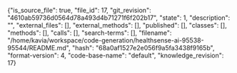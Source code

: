 {"is_source_file": true, "file_id": 17, "git_revision": "4610ab59736d0564d78a493d4b71271f6f202b17", "state": 1, "description": "", "external_files": [], "external_methods": [], "published": [], "classes": [], "methods": [], "calls": [], "search-terms": [], "filename": "/home/kavia/workspace/code-generation/healthsense-ai-95538-95544/README.md", "hash": "68a0af1527e2e056f9a5fa3438f9165b", "format-version": 4, "code-base-name": "default", "knowledge_revision": 17}